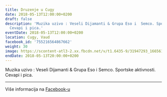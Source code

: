 ```yaml
---
title: Druzenje u Cugy
date: 2018-05-13T12:00:00+0200
draft: false
description: 'Muzika uzivo : Veseli Dijamanti & Grupa Eso i  Semco. Sportske aktivnosti.
  Cevapi i pica.'
eventDate: 2018-05-13T12:00:00+0200
location: Cugy, Vaud
facebook_id: '755216564867662'
weight: 30
image: https://scontent-atl3-2.xx.fbcdn.net/v/t1.6435-9/31947293_1665614486867697_1159691004425535488_n.jpg?_nc_cat=104&ccb=1-7&_nc_sid=9e60e4&_nc_ohc=xLprEdTwO4YQ7kNvwG7Dagg&_nc_oc=AdmByvcJM2GqprkqCruyjYyFZ-6qbhnoPVuTyh19xODxrhNJwFho9OKZ6KJlZnZsHXs&_nc_zt=23&_nc_ht=scontent-atl3-2.xx&edm=ABTKTjYEAAAA&_nc_gid=6ddPicot3PUxnWjVFBE2Tw&oh=00_AfE11JDrjgpOxXMaifAJ0-DMcUWyXLoLcL1X5YrofvGCQg&oe=6831AA9A
endDate: 2018-05-13T20:00:00+0200
---
```


Muzika uzivo : Veseli Dijamanti & Grupa Eso i  Semco. Sportske aktivnosti. Cevapi i pica.

---

Više informacija na [Facebook-u](https://facebook.com/events/755216564867662)
